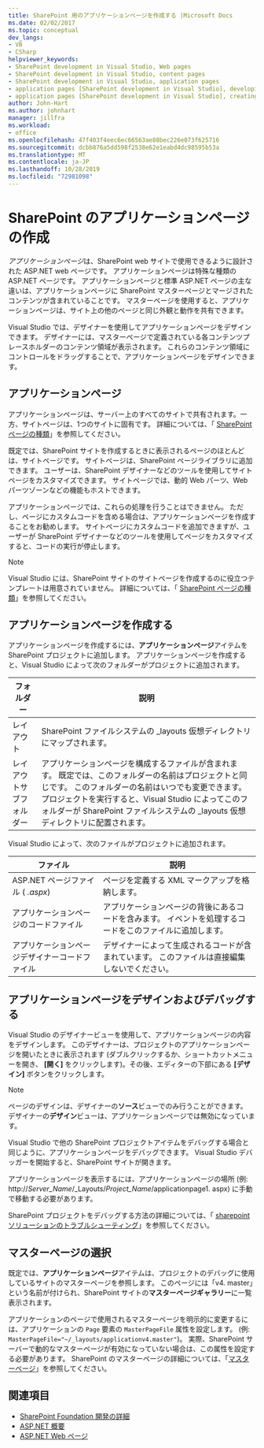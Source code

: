 ```yaml
---
title: SharePoint 用のアプリケーションページを作成する |Microsoft Docs
ms.date: 02/02/2017
ms.topic: conceptual
dev_langs:
- VB
- CSharp
helpviewer_keywords:
- SharePoint development in Visual Studio, Web pages
- SharePoint development in Visual Studio, content pages
- SharePoint development in Visual Studio, application pages
- application pages [SharePoint development in Visual Studio], developing
- application pages [SharePoint development in Visual Studio], creating
author: John-Hart
ms.author: johnhart
manager: jillfra
ms.workload:
- office
ms.openlocfilehash: 47f403f4eec6ec66563ae88bec226e073f625716
ms.sourcegitcommit: dcbb876a5dd598f2538e62e1eabd4dc98595b53a
ms.translationtype: MT
ms.contentlocale: ja-JP
ms.lasthandoff: 10/28/2019
ms.locfileid: "72981098"
---
```

# <a name="create-application-pages-for-sharepoint"></a>SharePoint のアプリケーションページの作成
  *アプリケーションページ*は、SharePoint web サイトで使用できるように設計された ASP.NET web ページです。 アプリケーションページは特殊な種類の ASP.NET ページです。 アプリケーションページと標準 ASP.NET ページの主な違いは、アプリケーションページに SharePoint マスターページとマージされたコンテンツが含まれていることです。 マスターページを使用すると、アプリケーションページは、サイト上の他のページと同じ外観と動作を共有できます。

 Visual Studio では、デザイナーを使用してアプリケーションページをデザインできます。 デザイナーには、マスターページで定義されている各コンテンツプレースホルダーのコンテンツ領域が表示されます。 これらのコンテンツ領域にコントロールをドラッグすることで、アプリケーションページをデザインできます。

## <a name="application-pages"></a>アプリケーションページ
 アプリケーションページは、サーバー上のすべてのサイトで共有されます。一方、サイトページは、1つのサイトに固有です。 詳細については、「 [SharePoint ページの種類](/previous-versions/office/developer/sharepoint-2010/aa979592(v=office.14))」を参照してください。

 既定では、SharePoint サイトを作成するときに表示されるページのほとんどは、サイトページです。 サイトページは、SharePoint ページライブラリに追加できます。 ユーザーは、SharePoint デザイナーなどのツールを使用してサイトページをカスタマイズできます。 サイトページでは、動的 Web パーツ、Web パーツゾーンなどの機能もホストできます。

 アプリケーションページでは、これらの処理を行うことはできません。 ただし、ページにカスタムコードを含める場合は、アプリケーションページを作成することをお勧めします。 サイトページにカスタムコードを追加できますが、ユーザーが SharePoint デザイナーなどのツールを使用してページをカスタマイズすると、コードの実行が停止します。

> [!NOTE]
> Visual Studio には、SharePoint サイトのサイトページを作成するのに役立つテンプレートは用意されていません。 詳細については、「 [SharePoint ページの種類](/previous-versions/office/developer/sharepoint-2010/aa979592(v=office.14))」を参照してください。

## <a name="create-an-application-page"></a>アプリケーションページを作成する
 アプリケーションページを作成するには、**アプリケーションページ**アイテムを SharePoint プロジェクトに追加します。 アプリケーションページを作成すると、Visual Studio によって次のフォルダーがプロジェクトに追加されます。

|フォルダー|説明|
|------------|-----------------|
|レイアウト|SharePoint ファイルシステムの _layouts 仮想ディレクトリにマップされます。|
|レイアウトサブフォルダー|アプリケーションページを構成するファイルが含まれます。 既定では、このフォルダーの名前はプロジェクトと同じです。 このフォルダーの名前はいつでも変更できます。 プロジェクトを実行すると、Visual Studio によってこのフォルダーが SharePoint ファイルシステムの _layouts 仮想ディレクトリに配置されます。|

 Visual Studio によって、次のファイルがプロジェクトに追加されます。

|ファイル|説明|
|----------|-----------------|
|ASP.NET ページファイル ( *.aspx*)|ページを定義する XML マークアップを格納します。|
|アプリケーションページのコードファイル|アプリケーションページの背後にあるコードを含みます。 イベントを処理するコードをこのファイルに追加します。|
|アプリケーションページデザイナーコードファイル|デザイナーによって生成されるコードが含まれています。 このファイルは直接編集しないでください。|

## <a name="design-and-debug-an-application-page"></a>アプリケーションページをデザインおよびデバッグする
 Visual Studio のデザイナービューを使用して、アプリケーションページの内容をデザインします。 このデザイナーは、プロジェクトのアプリケーションページを開いたときに表示されます (ダブルクリックするか、ショートカットメニューを開き、 **[開く]** をクリックします)。その後、エディターの下部にある **[デザイン]** ボタンをクリックします。

> [!NOTE]
> ページのデザインは、デザイナーの**ソース**ビューでのみ行うことができます。 デザイナーの**デザイン**ビューは、アプリケーションページでは無効になっています。

 Visual Studio で他の SharePoint プロジェクトアイテムをデバッグする場合と同じように、アプリケーションページをデバッグできます。 Visual Studio デバッガーを開始すると、SharePoint サイトが開きます。

 アプリケーションページを表示するには、アプリケーションページの場所 (例: http://<em>Server_Name</em>/_Layouts/*Project_Name*/applicationpage1. aspx) に手動で移動する必要があります。

 SharePoint プロジェクトをデバッグする方法の詳細については、「 [sharepoint ソリューションのトラブルシューティング](../sharepoint/troubleshooting-sharepoint-solutions.md)」を参照してください。

## <a name="choose-a-master-page"></a>マスターページの選択
 既定では、**アプリケーションページ**アイテムは、プロジェクトのデバッグに使用しているサイトのマスターページを参照します。 このページには「v4. master」という名前が付けられ、SharePoint サイトの**マスターページギャラリー**に一覧表示されます。

 アプリケーションのページで使用されるマスターページを明示的に変更するには、アプリケーションの `Page` 要素の `MasterPageFile` 属性を設定します。 (例: `MasterPageFile="~/_layouts/applicationv4.master"`)。 実際、SharePoint サーバーで動的なマスターページが有効になっていない場合は、この属性を設定する必要があります。 SharePoint のマスターページの詳細については、「[マスターページ](/previous-versions/office/developer/sharepoint-2010/ms443795(v=office.14))」を参照してください。

## <a name="see-also"></a>関連項目
- [SharePoint Foundation 開発の詳細](/previous-versions/office/developer/sharepoint-2010/ee539092(v=office.14))
- [ASP.NET 概要](/aspnet/overview)
- [ASP.NET Web ページ](/aspnet/web-pages/index)
